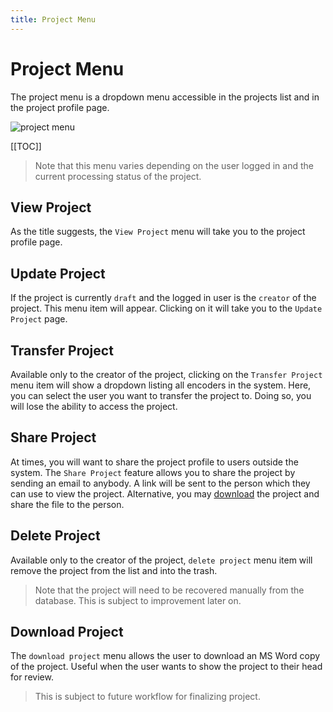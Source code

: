```yaml
---
title: Project Menu
---
```


# Project Menu

The project menu is a dropdown menu accessible in the projects list and in the project profile page.

![project menu](https://user-images.githubusercontent.com/29625844/87876342-27891380-ca0a-11ea-8eaa-b537491d157b.png)

[[TOC]]

> Note that this menu varies depending on the user logged in and the current processing status of the project.

## View Project

As the title suggests, the `View Project` menu will take you to the project profile page.

## Update Project

If the project is currently `draft` and the logged in user is the `creator` of the project. This menu item will appear. Clicking on it will take you to the `Update Project` page.

## Transfer Project

Available only to the creator of the project, clicking on the `Transfer Project` menu item will show a dropdown listing all encoders in the system. Here, you can select the user you want to transfer the project to. Doing so, you will lose the ability to access the project.

## Share Project

At times, you will want to share the project profile to users outside the system. The `Share Project` feature allows you to share the project by sending an email to anybody. A link will be sent to the person which they can use to view the project. Alternative, you may [download](#download-project) the project and share the file to the person.

## Delete Project

Available only to the creator of the project, `delete project` menu item will remove the project from the list and into the trash.

> Note that the project will need to be recovered manually from the database. This is subject to improvement later on.

## Download Project

The `download project` menu allows the user to download an MS Word copy of the project. Useful when the user wants to show the project to their head for review.

> This is subject to future workflow for finalizing project.